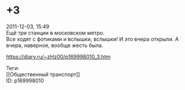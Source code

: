 +3
===

   
 2011-12-03, 15:49   
  Ещё три станции в московском метро.   
 Все ходят с фотиками и вспышки, вспышки! И это вчера открыли. А вчера, наверное, вообще жесть была.   
    
 <https://diary.ru/~zHz00/p169998010_3.htm>   
   
 Теги:   
 [[Общественный транспорт]]   
 ID: p169998010